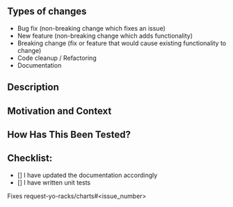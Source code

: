 <!-- Provide a general summary of your changes in the Title above. -->

Types of changes
----------------
<!--
What types of changes does your code introduce?
Select all the choices that apply:
-->
- Bug fix (non-breaking change which fixes an issue)
- New feature (non-breaking change which adds functionality)
- Breaking change (fix or feature that would cause existing functionality to change)
- Code cleanup / Refactoring
- Documentation

Description
-----------
<!--
Describe your changes in detail.
Add a screenshot if applicable.
-->


Motivation and Context
----------------------
<!-- Why is this change required? What problem does it solve? -->


How Has This Been Tested?
-------------------------
<!--
Add any information that could help the reviewer to validate the PR.
Please describe in detail how you tested your changes, include details
of your testing environment, and the tests you ran to see how your
change affects other areas of the code, etc.
-->


Checklist:
----------
<!--
Go over all the following points, and put an `x` in all the boxes that
apply. If you're unsure about any of these, don't hesitate to ask.
We're here to help!
-->

-  [] I have updated the documentation accordingly
-  [] I have written unit tests

<!--
Place the URL of the issue here it this PR fixes an existing issue.
Use either the *FULL* URL (preferred) or the `Username/Repository#`
syntax.
-->
Fixes request-yo-racks/charts#<issue_number>
